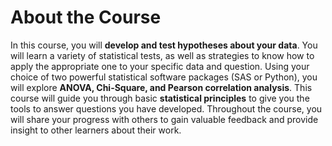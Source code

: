 # About the Course
In this course, you will **develop and test hypotheses about your data**. You will learn a variety of statistical tests, as well as strategies to know how to apply the appropriate one to your specific data and question. Using your choice of two powerful statistical software packages (SAS or Python), you will explore **ANOVA, Chi-Square, and Pearson correlation analysis**. This course will guide you through basic **statistical principles** to give you the tools to answer questions you have developed. Throughout the course, you will share your progress with others to gain valuable feedback and provide insight to other learners about their work.
